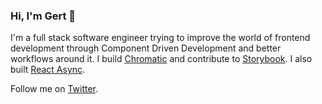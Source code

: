 ### Hi, I'm Gert 👋

I'm a full stack software engineer trying to improve the world of frontend development through Component Driven Development and better workflows around it.
I build [Chromatic](http://chromatic.com/) and contribute to [Storybook](https://storybook.js.org/). I also built [React Async](http://react-async.com/).

Follow me on [Twitter](http://twitter.com/ghengeveld).

